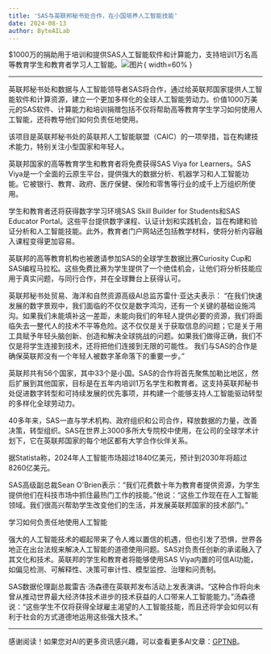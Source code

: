 ```yaml
---
title: 'SAS与英联邦秘书处合作，在小国培养人工智能技能'
date: 2024-08-13
author: ByteAILab
---
```


$1000万的捐助用于培训和提供SAS人工智能软件和计算能力，支持培训1万名高等教育学生和教育者学习人工智能。![图片](https://ai-techpark.com/wp-content/uploads/2024/08/SAS-a-960x540.jpg){ width=60% }

---


英联邦秘书处和数据与人工智能领导者SAS将合作，通过给英联邦国家提供人工智能软件和计算资源，建立一个更加多样化的全球人工智能劳动力。价值1000万美元的SAS软件、计算能力和培训捐赠包括不仅将帮助高等教育学生学习如何使用人工智能，还将教导他们如何负责任地使用。

该项目是英联邦秘书处的英联邦人工智能联盟（CAIC）的一项举措，旨在构建技术能力，特别关注小型国家和年轻人。

英联邦国家的高等教育学生和教育者将免费获得SAS Viya for Learners。SAS Viya是一个全面的云原生平台，提供强大的数据分析、机器学习和人工智能功能。它被银行、教育、政府、医疗保健、保险和零售等行业的成千上万组织所使用。

学生和教育者还将获得数字学习环境SAS Skill Builder for Students和SAS Educator Portal。这些平台提供数字课程、认证计划和实践机会，旨在构建和验证分析和人工智能技能。此外，教育者门户网站还包括教学材料，使将分析内容融入课程变得更加容易。

英联邦的高等教育机构也被邀请参加SAS的全球学生数据比赛Curiosity Cup和SAS编程马拉松。这些免费比赛为学生提供了一个绝佳机会，让他们将分析技能应用于真实问题，与同行合作，并在全球舞台上获得认可。

英联邦秘书处贸易、海洋和自然资源高级AI总监苏雷什·亚达夫表示：
“在我们快速发展的数字景观中，我们面临的不仅仅是数字鸿沟，还有一个关键的基础设施鸿沟。如果我们未能填补这一差距，未能向我们的年轻人提供必要的资源，我们将面临失去一整代人的技术不平等危险。这不仅仅是关于获取信息的问题；它是关于用工具赋予年轻头脑创新、创造和解决全球挑战的问题。如果我们做得正确，我们不仅是将学生连接到技术，还将把他们连接到无限的可能性。
我们与SAS的合作是确保英联邦没有一个年轻人被数字革命落下的重要一步。”

英联邦共有56个国家，其中33个是小国。SAS的合作将首先聚焦加勒比地区，然后扩展到其他国家，目标是在五年内培训1万名学生和教育者。这支持英联邦秘书处促进数字转型和可持续发展的优先事项，并构建一个能够支持人工智能驱动转型的多样化全球劳动力。

40多年来，SAS一直与学术机构、政府组织和公司合作，释放数据的力量，改善决策，转型组织。SAS在世界上3000多所大专院校中使用，在公司的全球学术计划下，它在英联邦国家的每个地区都有大学合作伙伴关系。

据Statista称，2024年人工智能市场超过1840亿美元，预计到2030年将超过8260亿美元。

SAS高级副总裁Sean O'Brien表示：“我们花费数十年为教育者提供资源，为学生提供他们在科技市场中抓住最热门工作的技能。”他说：“这些工作现在在人工智能领域。我们很高兴帮助学生改变他们的生活，并发展英联邦国家的技术部门。”

学习如何负责任地使用人工智能

强大的人工智能技术的崛起带来了令人难以置信的机遇，但也引发了恐惧，世界各地正在出台法规来解决人工智能的道德使用问题。SAS对负责任创新的承诺融入了其文化和技术。英联邦的学生和教育者将能够使用SAS Viya内置的可信AI功能，如偏见检测、可解释性、决策可审计性、模型监控、治理和问责制。

SAS数据伦理副总裁雷吉·汤森德在英联邦发布活动上发表演讲。“这种合作将向未曾从推动世界最大经济体技术进步的技术获益的人口带来人工智能能力。”汤森德说：“这些学生不仅将获得全球雇主渴望的人工智能技能，而且还将学会如何以有利于社会的方式道德地运用这些强大技术。”

---
感谢阅读！如果您对AI的更多资讯感兴趣，可以查看更多AI文章：[GPTNB](https://gptnb.com)。